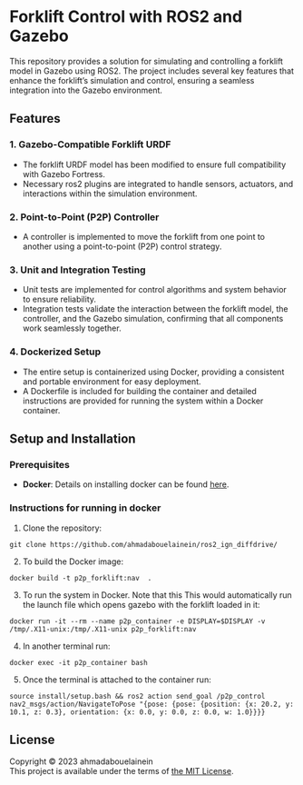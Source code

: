 # Forklift Control with ROS2 and Gazebo

This repository provides a solution for simulating and controlling a forklift model in Gazebo using ROS2. The project includes several key features that enhance the forklift’s simulation and control, ensuring a seamless integration into the Gazebo environment.

## Features

### 1. **Gazebo-Compatible Forklift URDF**
   - The forklift URDF model has been modified to ensure full compatibility with Gazebo Fortress.
   - Necessary ros2 plugins are integrated to handle sensors, actuators, and interactions within the simulation environment.


### 2. **Point-to-Point (P2P) Controller**
   - A controller is implemented to move the forklift from one point to another using a point-to-point (P2P) control strategy.

### 3. **Unit and Integration Testing**
   - Unit tests are implemented for control algorithms and system behavior to ensure reliability.
   - Integration tests validate the interaction between the forklift model, the controller, and the Gazebo simulation, confirming that all components work seamlessly together.

### 4. **Dockerized Setup**
   - The entire setup is containerized using Docker, providing a consistent and portable environment for easy deployment.
   - A Dockerfile is included for building the container and detailed instructions are provided for running the system within a Docker container.

## Setup and Installation

### Prerequisites
- **Docker**: Details on installing docker can be found [here](https://docs.docker.com/engine/install/).


### Instructions for running in docker

1. Clone the repository:
   
   
```
git clone https://github.com/ahmadabouelainein/ros2_ign_diffdrive/
```

2. To build the Docker image:
    
```
docker build -t p2p_forklift:nav  .
```

3. To run the system in Docker. Note that this This would automatically run the launch file which opens gazebo with the forklift loaded in it:
    
```
docker run -it --rm --name p2p_container -e DISPLAY=$DISPLAY -v /tmp/.X11-unix:/tmp/.X11-unix p2p_forklift:nav
```

   
4. In another terminal run:
    
```
docker exec -it p2p_container bash
```

5. Once the terminal is attached to the container run:
    
```
source install/setup.bash && ros2 action send_goal /p2p_control nav2_msgs/action/NavigateToPose "{pose: {pose: {position: {x: 20.2, y: 10.1, z: 0.3}, orientation: {x: 0.0, y: 0.0, z: 0.0, w: 1.0}}}}
```

## License

Copyright © 2023 ahmadabouelainein \
This project is available under the terms of [the MIT License](LICENSE).